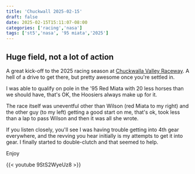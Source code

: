 ```yaml
---
title: 'Chuckwall 2025-02-15'
draft: false
date: 2025-02-15T15:11:07-08:00
categories: ['racing','nasa']
tags: ['st5','nasa', '95 miata','2025']
---
```


## Huge field, not a lot of action

A great kick-off to the 2025 racing season at [Chuckwalla Valley Raceway](https://chuckwalla.com/).  A hell of a drive to get there, but pretty awesome once you're settled in.

I was able to qualify on pole in the '95 Red Miata with 20 less horses than we should have, that's OK, the Hoosiers always make up for it.

The race itself was uneventful other than Wilson (red Miata to my right) and the other guy (to my left) getting a good start on me, that's ok, took less than a lap to pass Wilson and then it was all she wrote.

If you listen closely, you'll see I was having trouble getting into 4th gear everywhere, and the revving you hear initially is my attempts to get it into gear.  I finally started to double-clutch and that seemed to help.

Enjoy

{{< youtube 9StS2WyeUz8 >}}

